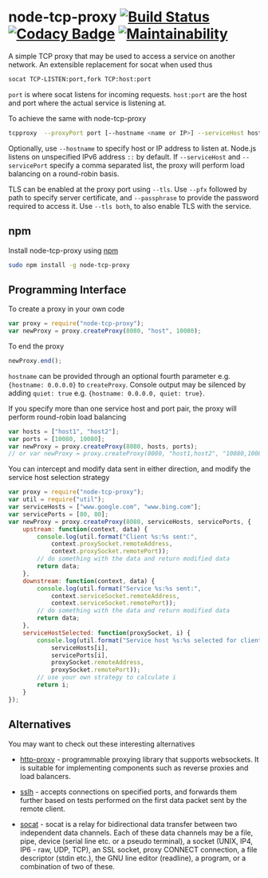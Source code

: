 # node-tcp-proxy [![Build Status](https://semaphoreci.com/api/v1/tewarid/node-tcp-proxy/branches/master/badge.svg)](https://semaphoreci.com/tewarid/node-tcp-proxy) [![Codacy Badge](https://app.codacy.com/project/badge/Grade/a882a604851b494caf65b3913592da4c)](https://www.codacy.com/gh/tewarid/node-tcp-proxy/dashboard?utm_source=github.com&amp;utm_medium=referral&amp;utm_content=tewarid/node-tcp-proxy&amp;utm_campaign=Badge_Grade) [![Maintainability](https://api.codeclimate.com/v1/badges/119038e281e93a7d5d05/maintainability)](https://codeclimate.com/github/tewarid/node-tcp-proxy/maintainability)

A simple TCP proxy that may be used to access a service on another network. An extensible replacement for socat when used thus

```bash
socat TCP-LISTEN:port,fork TCP:host:port
```

`port` is where socat listens for incoming requests. `host:port` are the host and port where the actual service is listening at.

To achieve the same with node-tcp-proxy

```bash
tcpproxy  --proxyPort port [--hostname <name or IP>] --serviceHost host1,host2 --servicePort port1,port2 [--q] [--tls [both]] [--pfx file] [--passphrase secret]
```

Optionally, use `--hostname` to specify host or IP address to listen at. Node.js listens on unspecified IPv6 address `::` by default. If `--serviceHost` and `--servicePort` specify a comma separated list, the proxy will perform load balancing on a round-robin basis.

TLS can be enabled at the proxy port using `--tls`. Use `--pfx` followed by path to specify server certificate, and `--passphrase` to provide the password required to access it. Use `--tls both`, to also enable TLS with the service.

## npm

Install node-tcp-proxy using [npm](https://www.npmjs.com/package/node-tcp-proxy)

```bash
sudo npm install -g node-tcp-proxy
```

## Programming Interface

To create a proxy in your own code

```javascript
var proxy = require("node-tcp-proxy");
var newProxy = proxy.createProxy(8080, "host", 10080);
```

To end the proxy

```javascript
newProxy.end();
```

`hostname` can be provided through an optional fourth parameter e.g. `{hostname: 0.0.0.0}` to `createProxy`. Console output may be silenced by adding `quiet: true` e.g. `{hostname: 0.0.0.0, quiet: true}`.

If you specify more than one service host and port pair, the proxy will perform round-robin load balancing

```javascript
var hosts = ["host1", "host2"];
var ports = [10080, 10080];
var newProxy = proxy.createProxy(8080, hosts, ports);
// or var newProxy = proxy.createProxy(8080, "host1,host2", "10080,10080");
```

You can intercept and modify data sent in either direction, and modify the service host selection strategy

```javascript
var proxy = require("node-tcp-proxy");
var util = require("util");
var serviceHosts = ["www.google.com", "www.bing.com"];
var servicePorts = [80, 80];
var newProxy = proxy.createProxy(8080, serviceHosts, servicePorts, {
    upstream: function(context, data) {
        console.log(util.format("Client %s:%s sent:",
            context.proxySocket.remoteAddress,
            context.proxySocket.remotePort));
        // do something with the data and return modified data
        return data;
    },
    downstream: function(context, data) {
        console.log(util.format("Service %s:%s sent:",
            context.serviceSocket.remoteAddress,
            context.serviceSocket.remotePort));
        // do something with the data and return modified data
        return data;
    },
    serviceHostSelected: function(proxySocket, i) {
        console.log(util.format("Service host %s:%s selected for client %s:%s.",
            serviceHosts[i],
            servicePorts[i],
            proxySocket.remoteAddress,
            proxySocket.remotePort));
        // use your own strategy to calculate i
        return i;
    }
});
```

## Alternatives

You may want to check out these interesting alternatives

* [http-proxy](https://github.com/http-party/node-http-proxy) - programmable proxying library that supports websockets. It is suitable for implementing components such as reverse proxies and load balancers.

* [sslh](https://github.com/yrutschle/sslh) - accepts connections on specified ports, and forwards them further based on tests performed on the first data packet sent by the remote client.

* [socat](http://www.dest-unreach.org/socat/) - socat is a relay for bidirectional data transfer between two independent data channels. Each of these data channels may be a file, pipe, device (serial line etc. or a pseudo terminal), a socket (UNIX, IP4, IP6 - raw, UDP, TCP), an SSL socket, proxy CONNECT connection, a file descriptor (stdin etc.), the GNU line editor (readline), a program, or a combination of two of these.
